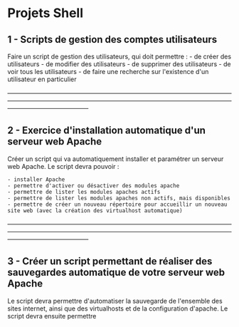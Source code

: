 # Projets Shell

## 1 - Scripts de gestion des comptes utilisateurs

Faire un script de gestion des utilisateurs, qui doit permettre : 
	- de créer des utilisateurs
	- de modifier des utilisateurs
	- de supprimer des utilisateurs
	- de voir tous les utilisateurs
	- de faire une recherche sur l'existence d'un utilisateur en particulier

—————————————————————————————————————————————————————————————————————————————————————

## 2 - Exercice d'installation automatique d'un serveur web Apache

Créer un script qui va automatiquement installer et paramétrer un serveur web Apache. Le script devra pouvoir : 

	- installer Apache
	- permettre d'activer ou désactiver des modules apache
	- permettre de lister les modules apaches actifs
	- permettre de lister les modules apaches non actifs, mais disponibles
	- permettre de créer un nouveau répertoire pour accueillir un nouveau site web (avec la création des virtualhost automatique)


—————————————————————————————————————————————————————————————————————————————————————

## 3 - Créer un script permettant de réaliser des sauvegardes automatique de votre serveur web Apache

Le script devra permettre d'automatiser la sauvegarde de l'ensemble des sites internet, ainsi que des virtualhosts et de la configuration d'apache.
Le script devra ensuite permettre 